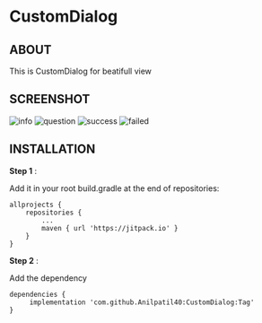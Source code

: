 # CustomDialog

## ABOUT
This is CustomDialog for beatifull view

## SCREENSHOT

![info](https://user-images.githubusercontent.com/44651301/102343233-493df500-3fc0-11eb-9458-3329f542a229.png) ![question](https://user-images.githubusercontent.com/44651301/102343229-480cc800-3fc0-11eb-9c13-c9c6c8111146.png) 
![success](https://user-images.githubusercontent.com/44651301/102343232-48a55e80-3fc0-11eb-8ddb-d07a5606615d.png) ![failed](https://user-images.githubusercontent.com/44651301/102343003-0aa83a80-3fc0-11eb-8173-76f30e5d878a.png)


## INSTALLATION

<b>Step 1</b> :

  Add it in your root build.gradle at the end of repositories:

	allprojects {
		repositories {
			...
			maven { url 'https://jitpack.io' }
		}
	}

<b>Step 2</b> :

Add the dependency

	dependencies {
	     implementation 'com.github.Anilpatil40:CustomDialog:Tag'
	}
